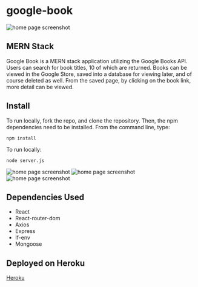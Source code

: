# google-book

![home page screenshot](./images/home.png)

## MERN Stack

Google Book is a MERN stack application utilizing the Google Books API.  Users can search for book titles, 10 of which are returned.  Books can be viewed in the Google Store, saved into a database for viewing later, and of course deleted as well.  From the saved page, by clicking on the book link, more detail can be viewed.

## Install

To run locally, fork the repo, and clone the repository.  Then, the npm dependencies need to be installed.  From the command line, type:

```npm install```

To run locally:

```node server.js```

![home page screenshot](./images/search.png)
![home page screenshot](./images/saved.png)
![home page screenshot](./images/view.png)


## Dependencies Used

* React
* React-router-dom
* Axios
* Express
* If-env
* Mongoose

## Deployed on Heroku

[Heroku](https://google-book2020.herokuapp.com/search)




